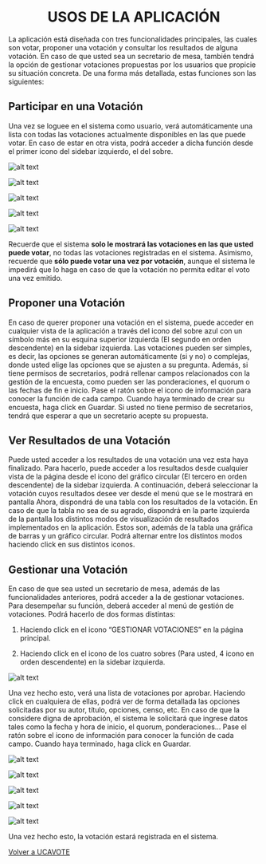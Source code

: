 <h1 align="center">USOS DE LA APLICACIÓN</h1>

La aplicación está diseñada con tres funcionalidades principales, las cuales son votar,
proponer una votación y consultar los resultados de alguna votación. En caso de que usted
sea un secretario de mesa, también tendrá la opción de gestionar votaciones propuestas por
los usuarios que propicie su situación concreta. De una forma más detallada, estas
funciones son las siguientes:

## Participar en una Votación
Una vez se loguee en el sistema como usuario, verá automáticamente una lista con todas las
votaciones actualmente disponibles en las que puede votar. En caso de estar en otra vista, podrá
acceder a dicha función desde el primer icono del sidebar izquierdo, el del sobre.

![alt text](imagenes_manual/Diapositiva2.PNG)

![alt text](imagenes_manual/Diapositiva3.PNG)

![alt text](imagenes_manual/Diapositiva4.PNG)

![alt text](imagenes_manual/Diapositiva5.PNG)

![alt text](imagenes_manual/Diapositiva6.PNG)

Recuerde que el sistema **solo le mostrará las votaciones en las que usted puede votar**,
no todas las votaciones registradas en el sistema. Asimismo, recuerde que **sólo puede
votar una vez por votación**, aunque el sistema le impedirá que lo haga en caso de que la
votación no permita editar el voto una vez emitido.

## Proponer una Votación
En caso de querer proponer una votación en el sistema, puede acceder en cualquier vista de la
aplicación a través del icono del sobre azul con un símbolo más en su esquina superior izquierda
(El segundo en orden descendente) en la sidebar izquierda.
Las votaciones pueden ser simples, es decir, las opciones se generan automáticamente (si y no) o
complejas, donde usted elige las opciones que se ajusten a su pregunta. Además, si tiene permisos
de secretarios, podrá rellenar campos relacionados con la gestión de la encuesta, como pueden
ser las ponderaciones, el quorum o las fechas de fin e inicio. Pase el ratón sobre el icono de
información para conocer la función de cada campo.
Cuando haya terminado de crear su encuesta, haga click en Guardar. Si usted no tiene permiso de
secretarios, tendrá que esperar a que un secretario acepte su propuesta.


## Ver Resultados de una Votación
Puede usted acceder a los resultados de una votación una vez esta haya finalizado. Para hacerlo,
puede acceder a los resultados desde cualquier vista de la página desde el icono del gráfico
circular (El tercero en orden descendente) de la sidebar izquierda.
A continuación, deberá seleccionar la votación cuyos resultados desee ver desde el menú que se le
mostrará en pantalla
Ahora, dispondrá de una tabla con los resultados de la votación. En caso de que la tabla no sea de
su agrado, dispondrá en la parte izquierda de la pantalla los distintos modos de visualización de
resultados implementados en la aplicación. Estos son, además de la tabla una gráfica de barras y
un gráfico circular. Podrá alternar entre los distintos modos haciendo click en sus distintos iconos.

## Gestionar una Votación
En caso de que sea usted un secretario de mesa, además de las funcionalidades anteriores,
podrá acceder a la de gestionar votaciones. Para desempeñar su función, deberá acceder al
menú de gestión de votaciones. Podrá hacerlo de dos formas distintas:

1. Haciendo click en el icono “GESTIONAR VOTACIONES” en la página principal.

2. Haciendo click en el icono de los cuatro sobres (Para usted, 4 icono en orden
descendente) en la sidebar izquierda.

![alt text](imagenes_manual/Diapositiva24.PNG)

Una vez hecho esto, verá una lista de votaciones por aprobar. Haciendo click en cualquiera de
ellas, podrá ver de forma detallada las opciones solicitadas por su autor, título, opciones, censo,
etc. En caso de que la considere digna de aprobación, el sistema le solicitará que ingrese datos
tales como la fecha y hora de inicio, el quorum, ponderaciones… Pase el ratón sobre el icono de
información para conocer la función de cada campo.
Cuando haya terminado, haga click en Guardar.


![alt text](imagenes_manual/Diapositiva25.PNG)

![alt text](imagenes_manual/Diapositiva26.PNG)

![alt text](imagenes_manual/Diapositiva27.PNG)

![alt text](imagenes_manual/Diapositiva28.PNG)

![alt text](imagenes_manual/Diapositiva29.PNG)

Una vez hecho esto, la votación estará registrada en el sistema.

<a href="https://ucavote.000webhostapp.com/"> Volver a UCAVOTE</a>
